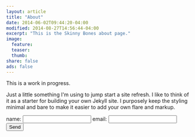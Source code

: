 ```yaml
---
layout: article
title: "About"
date: 2014-06-02T09:44:20-04:00
modified: 2014-08-27T14:56:44-04:00
excerpt: "This is the Skinny Bones about page."
image:
  feature:
  teaser:
  thumb:
share: false
ads: false
---
```


This is a work in progress.

Just a little something I'm using to jump start a site refresh. I like to think of it as a starter for building your own Jekyll site. I purposely keep the styling minimal and bare to make it easier to add your own flare and markup.

<form action="//formspree.io/info@eliteconceptsbychip.com"
      method="POST">
    name: <input type="text" name="name">
    email: <input type="email" name="_replyto">
    <input type="submit" value="Send">
</form>
